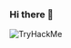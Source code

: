 ### Hi there 👋


<script src="https://tryhackme.com/badge/688396"></script>


<img src="https://tryhackme-badges.s3.amazonaws.com/afph0x.png" alt="TryHackMe">

